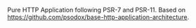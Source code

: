 Pure HTTP Application following PSR-7 and PSR-11.
Based on https://github.com/psodox/base-http-application-architecture.
